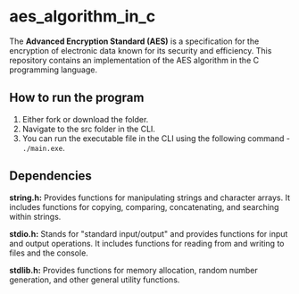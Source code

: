 # aes_algorithm_in_c

The **Advanced Encryption Standard (AES)** is a specification for the encryption of electronic data known for its security and efficiency.  This repository contains an implementation of the AES algorithm in the C programming language. 

## How to run the program

1. Either fork or download the folder.
2. Navigate to the src folder in the CLI.
3. You can run the executable file in the CLI using the following command - `./main.exe`.

## Dependencies

**string.h:** Provides functions for manipulating strings and character arrays. It includes functions for copying, comparing, concatenating, and searching within strings.

**stdio.h:** Stands for "standard input/output" and provides functions for input and output operations. It includes functions for reading from and writing to files and the console.

**stdlib.h:** Provides functions for memory allocation, random number generation, and other general utility functions. 

